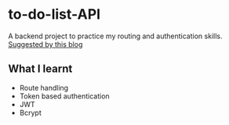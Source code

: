 # to-do-list-API

A backend project to practice my routing and authentication skills.
[Suggested by this blog](https://roadmap.sh/backend/project-ideas#2-to-do-list-api)

## What I learnt

- Route handling
- Token based authentication
- JWT
- Bcrypt
